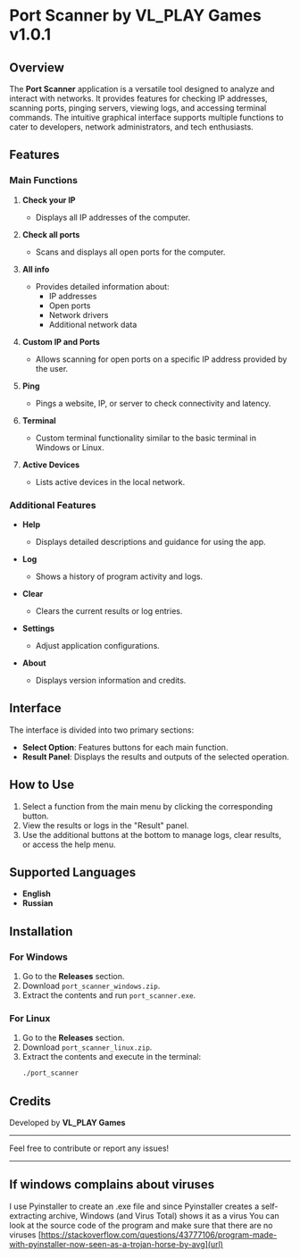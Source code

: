 # Port Scanner by VL_PLAY Games v1.0.1

## Overview
The **Port Scanner** application is a versatile tool designed to analyze and interact with networks. It provides features for checking IP addresses, scanning ports, pinging servers, viewing logs, and accessing terminal commands. The intuitive graphical interface supports multiple functions to cater to developers, network administrators, and tech enthusiasts.

## Features

### Main Functions
1. **Check your IP**
   - Displays all IP addresses of the computer.

2. **Check all ports**
   - Scans and displays all open ports for the computer.

3. **All info**
   - Provides detailed information about:
     - IP addresses
     - Open ports
     - Network drivers
     - Additional network data

4. **Custom IP and Ports**
   - Allows scanning for open ports on a specific IP address provided by the user.

5. **Ping**
   - Pings a website, IP, or server to check connectivity and latency.

6. **Terminal**
   - Custom terminal functionality similar to the basic terminal in Windows or Linux.

7. **Active Devices**
   - Lists active devices in the local network.

### Additional Features
- **Help**
  - Displays detailed descriptions and guidance for using the app.

- **Log**
  - Shows a history of program activity and logs.

- **Clear**
  - Clears the current results or log entries.

- **Settings**
  - Adjust application configurations.

- **About**
  - Displays version information and credits.

## Interface
The interface is divided into two primary sections:
- **Select Option**: Features buttons for each main function.
- **Result Panel**: Displays the results and outputs of the selected operation.

## How to Use
1. Select a function from the main menu by clicking the corresponding button.
2. View the results or logs in the "Result" panel.
3. Use the additional buttons at the bottom to manage logs, clear results, or access the help menu.

## Supported Languages
- **English**
- **Russian**

## Installation
### For Windows
1. Go to the **Releases** section.
2. Download `port_scanner_windows.zip`.
3. Extract the contents and run `port_scanner.exe`.

### For Linux
1. Go to the **Releases** section.
2. Download `port_scanner_linux.zip`.
3. Extract the contents and execute in the terminal:
   ```bash
   ./port_scanner
   ```

## Credits
Developed by **VL_PLAY Games**

---

Feel free to contribute or report any issues!

---

## If windows complains about viruses
I use Pyinstaller to create an .exe file and since Pyinstaller creates a self-extracting archive, Windows (and Virus Total) shows it as a virus
You can look at the source code of the program and make sure that there are no viruses
[https://stackoverflow.com/questions/43777106/program-made-with-pyinstaller-now-seen-as-a-trojan-horse-by-avg](url)